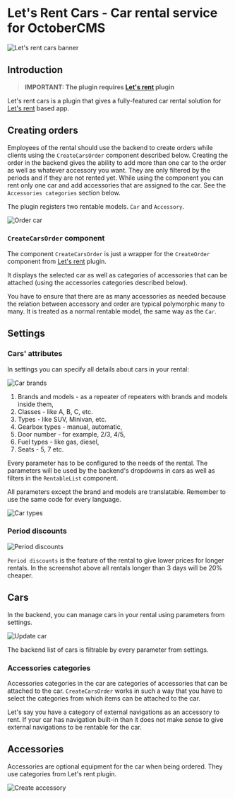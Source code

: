 # Let's Rent Cars - Car rental service for OctoberCMS
![Let's rent cars banner](https://raw.githubusercontent.com/initbiz/initbiz.github.io/master/letsrentcars/assets/images/letsrentcars-banner.png)

## Introduction
> **IMPORTANT: The plugin requires [Let's rent](https://octobercms.com/plugin/initbiz-letsrent) plugin**

Let's rent cars is a plugin that gives a fully-featured car rental solution for [Let's rent](https://octobercms.com/plugin/initbiz-letsrent) based app.

[//]: # (Documentation)

## Creating orders
Employees of the rental should use the backend to create orders while clients using the `CreateCarsOrder` component described below. Creating the order in the backend gives the ability to add more than one car to the order as well as whatever accessory you want. They are only filtered by the periods and if they are not rented yet. While using the component you can rent only one car and add accessories that are assigned to the car. See the `Accessories categories` section below.

The plugin registers two rentable models. `Car` and `Accessory`.

![Order car](https://raw.githubusercontent.com/initbiz/initbiz.github.io/master/letsrentcars/assets/images/order-car.png)

### `CreateCarsOrder` component
The component `CreateCarsOrder` is just a wrapper for the `CreateOrder` component from [Let's rent](https://octobercms.com/plugin/initbiz-letsrent) plugin.

It displays the selected car as well as categories of accessories that can be attached (using the accessories categories described below).

You have to ensure that there are as many accessories as needed because the relation between accessory and order are typical polymorphic many to many. It is treated as a normal rentable model, the same way as the `Car`.

## Settings
### Cars' attributes
In settings you can specify all details about cars in your rental:

![Car brands](https://raw.githubusercontent.com/initbiz/initbiz.github.io/master/letsrentcars/assets/images/settings-car-brands.png)

1. Brands and models - as a repeater of repeaters with brands and models inside them,
1. Classes - like A, B, C, etc.
1. Types - like SUV, Minivan, etc.
1. Gearbox types - manual, automatic,
1. Door number - for example, 2/3, 4/5,
1. Fuel types - like gas, diesel,
1. Seats - 5, 7 etc.

Every parameter has to be configured to the needs of the rental. The parameters will be used by the backend's dropdowns in cars as well as filters in the `RentableList` component.

All parameters except the brand and models are translatable. Remember to use the same code for every language.

![Car types](https://raw.githubusercontent.com/initbiz/initbiz.github.io/master/letsrentcars/assets/images/settings-car-types.png)

### Period discounts

![Period discounts](https://raw.githubusercontent.com/initbiz/initbiz.github.io/master/letsrentcars/assets/images/settings-period-discounts.png)

`Period discounts` is the feature of the rental to give lower prices for longer rentals. In the screenshot above all rentals longer than 3 days will be 20% cheaper.

## Cars
In the backend, you can manage cars in your rental using parameters from settings.

![Update car](https://raw.githubusercontent.com/initbiz/initbiz.github.io/master/letsrentcars/assets/images/car-update.png)

The backend list of cars is filtrable by every parameter from settings.

### Accessories categories
Accessories categories in the car are categories of accessories that can be attached to the car. `CreateCarsOrder` works in such a way that you have to select the categories from which items can be attached to the car.

Let's say you have a category of external navigations as an accessory to rent. If your car has navigation built-in than it does not make sense to give external navigations to be rentable for the car.

## Accessories
Accessories are optional equipment for the car when being ordered. They use categories from Let's rent plugin.

![Create accessory](https://raw.githubusercontent.com/initbiz/initbiz.github.io/master/letsrentcars/assets/images/accessory-create.png)
